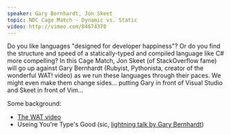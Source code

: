 ```yaml
---
speaker: Gary Bernhardt, Jon Skeet
topic: NDC Cage Match - Dynamic vs. Static
video: http://vimeo.com/84674370
---
```


Do you like languages "designed for developer happiness"? Or do you find the structure and speed of a statically-typed and compiled language like C# more compelling? In this Cage Match, Jon Skeet (of StackOverflow fame) will go up against Gary Bernhardt (Rubyist, Pythonista, creator of the wonderful WAT!  video) as we run these languages through their paces. We might even make them change sides... putting Gary in front of Visual Studio and Skeet in front of Vim...

Some background:

 * [The WAT video](https://www.destroyallsoftware.com/talks/wat)
 * Useing You're Type's Good (sic, [lightning talk by Gary Bernhardt](https://www.destroyallsoftware.com/talks/useing-youre-types-good))
